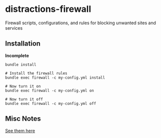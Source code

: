 # distractions-firewall
Firewall scripts, configurations, and rules for blocking unwanted sites and services

## Installation

**Incomplete**

    bundle install
    
    # Install the firewall rules
    bundle exec firewall -c my-config.yml install
    
    # Now turn it on
    bundle exec firewall -c my-config.yml on
    
    # Now turn it off
    bundle exec firewall -c my-config.yml off

## Misc Notes

[See them here](misc.md)